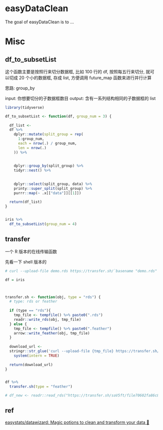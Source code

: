 
<!-- README.md is generated from README.Rmd. Please edit that file -->

# easyDataClean

<!-- badges: start -->
<!-- badges: end -->

The goal of easyDataClean is to …

# Misc

## df_to_subsetList

这个函数主要是按照行来切分数据框, 比如 100 行的 df, 按照每五行来切分,
就可以切成 20 个小的数据框, 存成 list, 方便调用 future_map
函数来进行并行计算

思路: group_by

input: 你想要切分的子数据框数目 output: 含有一系列结构相同的子数据框的
list

``` r
library(tidyverse)

df_to_subsetList <- function(df, group_num = 3) {
  
  df_list <- 
  df %>%
    dplyr::mutate(split_group = rep(
      1:group_num,
      each = nrow(.) / group_num,
      len = nrow(.)
    )) %>%
    
    
    dplyr::group_by(split_group) %>%
    tidyr::nest() %>%
    
    
    dplyr::select(split_group, data) %>%
    printy::super_split(split_group) %>%
    purrr::map(~ .x[["data"]][[1]])
  
  return(df_list)
}


iris %>% 
  df_to_subsetList(group_num = 4) 
```

## transfer

一个 R 版本的在线传输函数

先看一下 shell 版本的

``` bash
# curl --upload-file demo.rds https://transfer.sh/`basename "demo.rds"` 
```

``` r
df = iris



transfer.sh <- function(obj, type = "rds") {
  # type: rds or feather
  
  if (type == "rds"){
    tmp_file <- tempfile() %>% paste0(".rds")
    readr::write_rds(obj, tmp_file)
  } else {
    tmp_file <- tempfile() %>% paste0(".feather")
    arrow::write_feather(obj, tmp_file)
  }
  
  download_url <- 
  stringr::str_glue('curl --upload-file {tmp_file} https://transfer.sh/`basename "{tmp_file}"` ') %>%
    system(intern = TRUE)
  
  return(download_url)
}


df %>% 
  transfer.sh(type = "feather")

# df_new <- readr::read_rds("https://transfer.sh/saV5ft/file70602fa86c81.rds")
```

## ref

[easystats/datawizard: Magic potions to clean and transform your data
🧙](https://github.com/easystats/datawizard)
